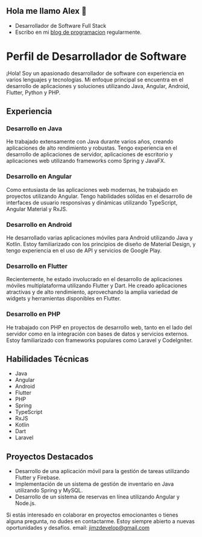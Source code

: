 ## Hola me llamo Alex 👋

- Desarrollador de Software Full Stack
- Escribo en mi [blog de programacion](https://leojimzdev.com) regularmente.

# Perfil de Desarrollador de Software

¡Hola! Soy un apasionado desarrollador de software con experiencia en varios lenguajes y tecnologías. Mi enfoque principal se encuentra en el desarrollo de aplicaciones y soluciones utilizando Java, Angular, Android, Flutter, Python y PHP.

## Experiencia

### Desarrollo en Java
He trabajado extensamente con Java durante varios años, creando aplicaciones de alto rendimiento y robustas. Tengo experiencia en el desarrollo de aplicaciones de servidor, aplicaciones de escritorio y aplicaciones web utilizando frameworks como Spring y JavaFX.

### Desarrollo en Angular
Como entusiasta de las aplicaciones web modernas, he trabajado en proyectos utilizando Angular. Tengo habilidades sólidas en el desarrollo de interfaces de usuario responsivas y dinámicas utilizando TypeScript, Angular Material y RxJS.

### Desarrollo en Android
He desarrollado varias aplicaciones móviles para Android utilizando Java y Kotlin. Estoy familiarizado con los principios de diseño de Material Design, y tengo experiencia en el uso de API y servicios de Google Play.

### Desarrollo en Flutter
Recientemente, he estado involucrado en el desarrollo de aplicaciones móviles multiplataforma utilizando Flutter y Dart. He creado aplicaciones atractivas y de alto rendimiento, aprovechando la amplia variedad de widgets y herramientas disponibles en Flutter.

### Desarrollo en PHP
He trabajado con PHP en proyectos de desarrollo web, tanto en el lado del servidor como en la integración con bases de datos y servicios externos. Estoy familiarizado con frameworks populares como Laravel y CodeIgniter.

## Habilidades Técnicas

- Java
- Angular
- Android
- Flutter
- PHP
- Spring
- TypeScript
- RxJS
- Kotlin
- Dart
- Laravel

## Proyectos Destacados

- Desarrollo de una aplicación móvil para la gestión de tareas utilizando Flutter y Firebase.
- Implementación de un sistema de gestión de inventario en Java utilizando Spring y MySQL.
- Desarrollo de un sistema de reservas en línea utilizando Angular y Node.js.


Si estás interesado en colaborar en proyectos emocionantes o tienes alguna pregunta, no dudes en contactarme. Estoy siempre abierto a nuevas oportunidades y desafíos. email: jimzdevelop@gmail.com
